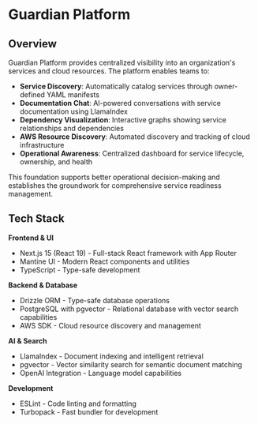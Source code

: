 # Guardian Platform

## Overview

Guardian Platform provides centralized visibility into an organization's services and cloud resources. The platform enables teams to:

- **Service Discovery**: Automatically catalog services through owner-defined YAML manifests
- **Documentation Chat**: AI-powered conversations with service documentation using LlamaIndex
- **Dependency Visualization**: Interactive graphs showing service relationships and dependencies  
- **AWS Resource Discovery**: Automated discovery and tracking of cloud infrastructure
- **Operational Awareness**: Centralized dashboard for service lifecycle, ownership, and health

This foundation supports better operational decision-making and establishes the groundwork for comprehensive service readiness management.

## Tech Stack

**Frontend & UI**
- Next.js 15 (React 19) - Full-stack React framework with App Router
- Mantine UI - Modern React components and utilities
- TypeScript - Type-safe development

**Backend & Database**
- Drizzle ORM - Type-safe database operations
- PostgreSQL with pgvector - Relational database with vector search capabilities
- AWS SDK - Cloud resource discovery and management

**AI & Search**
- LlamaIndex - Document indexing and intelligent retrieval
- pgvector - Vector similarity search for semantic document matching
- OpenAI Integration - Language model capabilities

**Development**
- ESLint - Code linting and formatting
- Turbopack - Fast bundler for development
